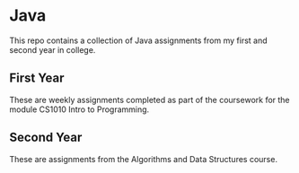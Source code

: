 # Java
This repo contains a collection of Java assignments from my first and second year in college. 
## First Year
These are weekly assignments completed as part of the coursework for the module CS1010 Intro to Programming.

## Second Year 
These are assignments from the Algorithms and Data Structures course. 